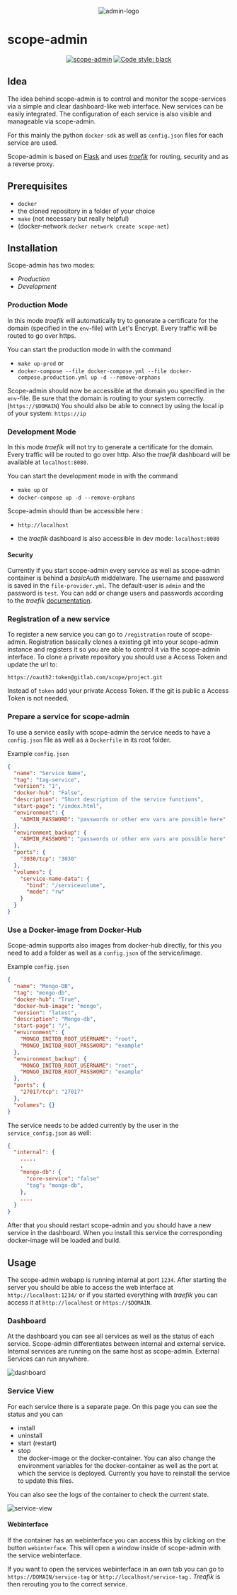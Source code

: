 <div align="center">

![admin-logo](/readme-files/scope-admin-logo.png)
</div>

# scope-admin
<div align="center">

[![scope-admin](https://img.shields.io/badge/scope-admin-rgb(44%2C177%2C226))]()
[![Code style: black](https://img.shields.io/badge/code%20style-black-000000.svg)](https://github.com/python/black)
</div>

## Idea
The idea behind scope-admin is to control and monitor the scope-services via a simple and clear dashboard-like web interface.
New services can be easily integrated. The configuration of each service is also visible and manageable via scope-admin.

For this mainly the python `docker-sdk` as well as `config.json` files for each service are used.

Scope-admin is based on [Flask](https://flask.palletsprojects.com/en/1.1.x/) and uses [_traefik_](https://docs._traefik_.io/) for routing, security and as a reverse proxy.


## Prerequisites
* `docker`
* the cloned repository in a folder of your choice
* `make` (not necessary but really helpful)
* (docker-network `docker network create scope-net`)

## Installation

Scope-admin has two modes:
* _Production_
* _Development_

### Production Mode
In this mode _traefik_ will automatically try to generate a certificate for the domain (specified in the `env`-file) with Let's Encrypt. Every traffic will be routed to go over https.

You can start the production mode in with the command
* `make up-prod` or
* `docker-compose --file docker-compose.yml --file docker-compose.production.yml up -d --remove-orphans`

Scope-admin should now be accessible at the domain you specified in the `env`-file. Be sure that the domain is routing to your system correctly. (`https://$DOMAIN`)
You should also be able to connect by using the local ip of your system: `https://ip`

### Development Mode
In this mode _traefik_ will not try to generate a certificate for the domain. Every traffic will be routed to go over http. Also the _traefik_ dashboard will be available at `localhost:8080`.

You can start the development mode in with the command
* `make up` or
* `docker-compose up -d --remove-orphans`

Scope-admin should than be accessible here :

* `http://localhost`

* the _traefik_ dashboard is also accessible in dev mode: `localhost:8080`


#### Security

Currently if you start scope-admin every service as well as scope-admin container is behind a _basicAuth_ middelware. The username and password is saved in the `file-provider.yml`. The default-user is `admin` and the password is `test`. You can add or change users and passwords according to the _traefik_ [documentation](https://doc._traefik_.io/_traefik_/v2.2/middlewares/basicauth/).


### Registration of a new service

To register a new service you can go to `/registration` route of scope-admin. Registration basically clones a existing git into your scope-admin instance and registers it so you are able to control it via the scope-admin interface. To clone a private repository you should use a Access Token and update the url to:

`https://oauth2:token@gitlab.com/scope/project.git`

Instead of `token` add your private Access Token. If the git is public a Access Token is not needed.

### Prepare a service for scope-admin
To use a service easily with scope-admin the service needs to have a `config.json` file as well as a `Dockerfile` in its root folder.

Example `config.json`
```json
{
  "name": "Service Name",
  "tag": "tag-service",
  "version": "1",
  "docker-hub": "False",
  "description": "Short description of the service functions",
  "start-page": "/index.html",
  "environment": {
    "ADMIN_PASSWORD": "passwords or other env vars are possible here"
  },
  "environment_backup": {
    "ADMIN_PASSWORD": "passwords or other env vars are possible here"
  },
  "ports": {
    "3030/tcp": "3030"
  },
  "volumes": {
    "service-name-data": {
      "bind": "/servicevolume",
      "mode": "rw"
    }
  }
}
```

### Use a Docker-image from Docker-Hub

Scope-admin supports also images from docker-hub directly, for this you need to add a folder as well as a `config.json` of the service/image.

Example `config.json`
```json
{
  "name": "Mongo-DB",
  "tag": "mongo-db",
  "docker-hub": "True",
  "docker-hub-image": "mongo",
  "version": "latest",
  "description": "Mongo-db",
  "start-page": "/",
  "environment": {
    "MONGO_INITDB_ROOT_USERNAME": "root",
    "MONGO_INITDB_ROOT_PASSWORD": "example"
  },
  "environment_backup": {
    "MONGO_INITDB_ROOT_USERNAME": "root",
    "MONGO_INITDB_ROOT_PASSWORD": "example"
  },
  "ports": {
    "27017/tcp": "27017"
  },
  "volumes": {}
}
```

The service needs to be added currently by the user in the `service_config.json` as well:
```json
{
  "internal": {
    .....
    ,
    "mongo-db": {
      "core-service": "false"
      "tag": "mongo-db",
    },
    ....
  }
}
```

After that you should restart scope-admin and you should have a new service in the dashboard. When you install this service the corresponding docker-image will be loaded and build.


## Usage

The scope-admin webapp is running internal at port `1234`. After starting the server you should be able to access the web interface at `http://localhost:1234/`  or if you started everything with _traefik_ you can access it at `http://localhost` or `https://$DOMAIN`.

### Dashboard
At the dashboard you can see all services as well as the status of each service. Scope-admin differentiates between internal and external service. Internal services are running on the same host as scope-admin. External Services can run anywhere.

![dashboard](/readme-files/dashboard.png)

### Service View
For each service there is a separate page. On this page you can see the status and you can
* install
* uninstall
* start (restart)
* stop\
the docker-image or the docker-container. You can also change the environment variables for the docker-container as well as the port at which the service is deployed. Currently you have to reinstall the service to update this files.

You can also see the logs of the container to check the current state.

![service-view](/readme-files/service-view.png)

#### Webinterface
If the container has an webinterface you can access this by clicking on the button `webinterface`. This will open a window inside of scope-admin with the service webinterface.

If you want to open the services webinterface in an own tab you can go to
`https://DOMAIN/service-tag` or `http://localhost/service-tag` . _Treafik_ is then rerouting you to the correct service.
